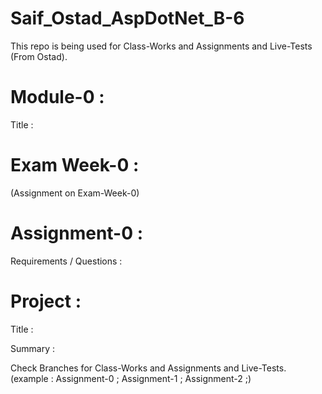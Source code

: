 # Saif_Ostad_AspDotNet_B-6
This repo is being used for Class-Works and Assignments and Live-Tests (From Ostad).


# Module-0 :
Title : 
 
 
 # Exam Week-0 : 
(Assignment on Exam-Week-0)


# Assignment-0 :
Requirements / Questions : 

# Project :
Title : 

Summary : 


Check Branches for Class-Works and Assignments and Live-Tests.
(example : Assignment-0 ; Assignment-1 ; Assignment-2 ;)
